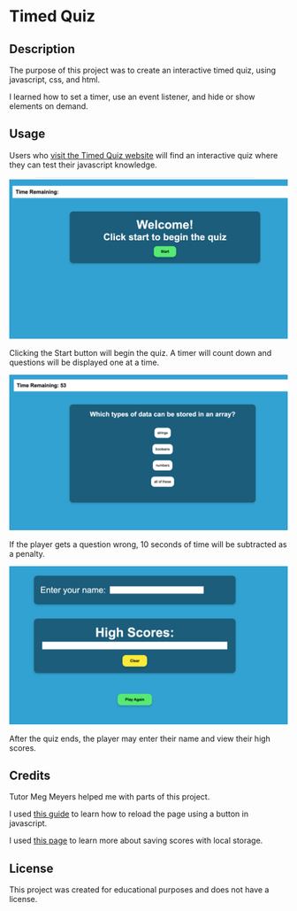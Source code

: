 # Timed Quiz

## Description

The purpose of this project was to create an interactive timed quiz, using javascript, css, and html. 

I learned how to set a timer, use an event listener, and hide or show elements on demand. 


## Usage 

Users who [visit the Timed Quiz website](https://ajpupping.github.io/timed-quiz/) will find an interactive quiz where they can test their javascript knowledge.

![a screenshot of the welcome message for the timed quiz](/images/welcome-msg-screenshot.png) 

Clicking the Start button will begin the quiz. A timer will count down and questions will be displayed one at a time. 

![a screenshot of a quiz question](/images/quiz-screenshot.png) 

If the player gets a question wrong, 10 seconds of time will be subtracted as a penalty. 

![a screenshot of the high scores displayed and name entry form](/images/scores-screenshot.png)

After the quiz ends, the player may enter their name and view their high scores. 


## Credits 

Tutor Meg Meyers helped me with parts of this project.

I used [this guide](http://www.jacobenfield.com/jakeWeb/JS_GAMES/lesson18/index.php) to learn how to reload the page using a button in javascript. 

I used [this page](https://dev.to/minna_xd/adding-a-high-score-table-to-javascript30-whack-a-mole-4adk) to learn more about saving scores with local storage. 


## License 

This project was created for educational purposes and does not have a license.